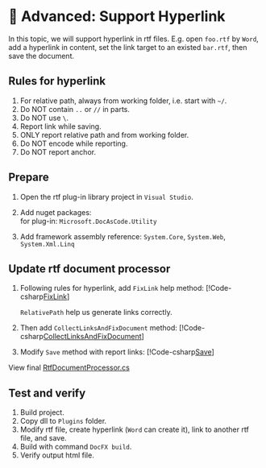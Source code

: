 ﻿🔧 Advanced: Support Hyperlink
===============================

In this topic, we will support hyperlink in rtf files.
E.g. open `foo.rtf` by `Word`, add a hyperlink in content, set the link target to an existed `bar.rtf`, then save the document.

Rules for hyperlink
--------------------
1.  For relative path, always from working folder, i.e. start with `~/`.
2.  Do NOT contain `..` or `//` in parts.
3.  Do NOT use `\`.
4.  Report link while saving.
5.  ONLY report relative path and from working folder.
6.  Do NOT encode while reporting.
7.  Do NOT report anchor.

Prepare
-------
1.  Open the rtf plug-in library project in `Visual Studio`.

2.  Add nuget packages:  
    for plug-in: `Microsoft.DocAsCode.Utility`

3.  Add framework assembly reference:
    `System.Core`, `System.Web`, `System.Xml.Linq`

Update rtf document processor
-----------------------------
1.  Following rules for hyperlink, add `FixLink` help method:
    [!Code-csharp[FixLink](../codesnippet/Rtf/Hyperlink/RtfDocumentProcessor.cs)]

    `RelativePath` help us generate links correctly.

2.  Then add `CollectLinksAndFixDocument` method:
    [!Code-csharp[CollectLinksAndFixDocument](../codesnippet/Rtf/Hyperlink/RtfDocumentProcessor.cs)]

3.  Modify `Save` method with report links:
    [!Code-csharp[Save](../codesnippet/Rtf/Hyperlink/RtfDocumentProcessor.cs)]

<!-- todo : Update Reference -->

View final [RtfDocumentProcessor.cs](../codesnippet/Rtf/Hyperlink/RtfDocumentProcessor.cs)


Test and verify
---------------
1.  Build project.
2.  Copy dll to `Plugins` folder.
3.  Modify rtf file, create hyperlink (`Word` can create it), link to another rtf file, and save.
4.  Build with command `DocFX build`.
5.  Verify output html file.
